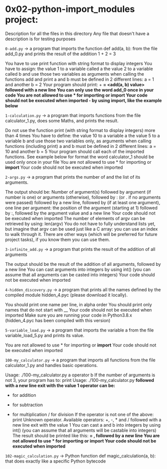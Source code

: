 # 0x02-python-import_modules project:

Description for all the files in this directory Any file that doesn't have a description is for testing purposes

`0-add.py`  -> a program that imports the function def add(a, b): from the file add_0.py and prints the result of the addition 1 + 2 = 3

You have to use print function with string format to display integers You have to assign: the value 1 to a variable called a the value 2 to a variable called b and use those two variables as arguments when calling the functions add and print a and b must be defined in 2 different lines: a = 1 and another b = 2 Your program should print: +  **= <add(a, b) value> followed with a new line You can only use the word add_0 once in your code You are not allowed to use * for importing or  **import**  Your code should not be executed when imported - by using  **import**, like the example below**

`1-calculation.py`  -> a program that imports functions from the file calculator_1.py, does some Maths, and prints the result.

Do not use the function print (with string format to display integers) more than 4 times You have to define: the value 10 to a variable a the value 5 to a variable b and use those two variables only, as arguments when calling functions (including print) a and b must be defined in 2 different lines: a = 10 and another b = 5 Your program should call each of the imported functions. See example below for format the word calculator_1 should be used only once in your file You are not allowed to use * for importing or  **import**  Your code should not be executed when imported

`2-args.py`  -> a program that prints the number of and the list of its arguments.

The output should be: Number of argument(s) followed by argument (if number is one) or arguments (otherwise), followed by : (or . if no arguments were passed) followed by a new line, followed by (if at least one argument), one line per argument: the position of the argument (starting at 1) followed by :, followed by the argument value and a new line Your code should not be executed when imported The number of elements of argv can be retrieved by using: len(argv) You do not have to fully understand lists yet, but imagine that argv can be used just like a C array: you can use an index to walk through it. There are other ways (which will be preferred for future project tasks), if you know them you can use them.

`3-infinite_add.py`  -> a program that prints the result of the addition of all arguments

The output should be the result of the addition of all arguments, followed by a new line You can cast arguments into integers by using int() (you can assume that all arguments can be casted into integers) Your code should not be executed when imported

`4-hidden_discovery.py`  -> a program that prints all the names defined by the compiled module hidden_4.pyc (please download it locally).

You should print one name per line, in alpha order You should print only names that do not start with __ Your code should not be executed when imported Make sure you are running your code in Python3.8.x (hidden_4.pyc has been compiled with this version)

`5-variable_load.py`  -> a program that imports the variable a from the file variable_load_5.py and prints its value.

You are not allowed to use * for importing or  **import**  Your code should not be executed when imported

`100-my_calculator.py`  -> a program that imports all functions from the file calculator_1.py and handles basic operations.

Usage: ./100-my_calculator.py a operator b If the number of arguments is not 3, your program has to: print Usage: ./100-my_calculator.py  **followed with a new line exit with the value 1 operator can be:**

-   for addition

-   for subtraction

-   for multiplication / for division If the operator is not one of the above: print Unknown operator. Available operators: +, -, * and / followed with a new line exit with the value 1 You can cast a and b into integers by using int() (you can assume that all arguments will be castable into integers) The result should be printed like this:  **= , followed by a new line You are not allowed to use * for importing or  **import**  Your code should not be executed when imported**

`102-magic_calculation.py`  -> Python function def magic_calculation(a, b): that does exactly like a specific Python bytecode
